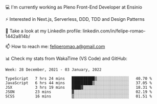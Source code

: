 💻 I'm currently working as Pleno Front-End Developer at Ensinio

⚡ Interested in Next.js, Serverless, DDD, TDD and Design Patterns

👥 Take a look at my LinkedIn profile: linkedin.com/in/felipe-romao-1442a814b/

📫 How to reach me: feliperomao.a@gmail.com

📊 Check my stats from WakaTime (VS Code) and GitHub:

<!--START_SECTION:waka-->
```text
Week: 28 December, 2021 - 03 January, 2022

TypeScript   7 hrs 24 mins   ██████████▒░░░░░░░░░░░░░░   40.70 % 
JavaScript   6 hrs 44 mins   █████████▒░░░░░░░░░░░░░░░   37.05 % 
JSX          3 hrs 19 mins   ████▓░░░░░░░░░░░░░░░░░░░░   18.31 % 
JSON         23 mins         ▓░░░░░░░░░░░░░░░░░░░░░░░░   02.19 % 
SCSS         16 mins         ▒░░░░░░░░░░░░░░░░░░░░░░░░   01.51 % 
```
<!--END_SECTION:waka-->
